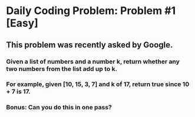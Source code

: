 # Daily Coding Problem: Problem #1 [Easy]
## This problem was recently asked by Google.
### Given a list of numbers and a number k, return whether any two numbers from the list add up to k. 
### For example, given [10, 15, 3, 7] and k of 17, return true since 10 + 7 is 17. 
### Bonus: Can you do this in one pass?
